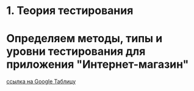 # 1. Теория тестирования
# Определяем методы, типы и уровни тестирования для приложения "Интернет-магазин"
[ссылка на Google Таблицу](https://docs.google.com/spreadsheets/d/1dhn95_zlgEkh9s8A1htc7gF9kREBcJG-xFRHn50NYNc/edit?usp=sharing)
